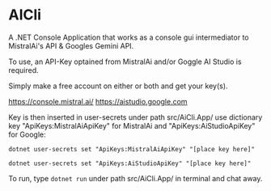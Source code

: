 # AICli

A .NET Console Application that works as a console gui intermediator to MistralAi's API & Googles Gemini API.

To use, an API-Key optained from MistralAi and/or Goggle AI Studio is required.

Simply make a free account on either or both and get your key(s).

https://console.mistral.ai/
https://aistudio.google.com

Key is then inserted in user-secrets under path src/AiCli.App/ use dictionary key "ApiKeys:MistralAiApiKey" for MistralAi and "ApiKeys:AiStudioApiKey" for Google:

`dotnet user-secrets set "ApiKeys:MistralAiApiKey" "[place key here]"`

`dotnet user-secrets set "ApiKeys:AiStudioApiKey" "[place key here]"`

To run, type `dotnet run` under path src/AiCli.App/ in terminal and chat away.
